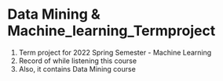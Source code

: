 # Data Mining & Machine_learning_Termproject
1. Term project for 2022 Spring Semester - Machine Learning
2. Record of while listening this course
3. Also, it contains Data Mining course 
